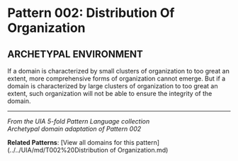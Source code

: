 # Pattern 002: Distribution Of Organization

## ARCHETYPAL ENVIRONMENT

If a domain is characterized by small clusters of organization to too great an extent, more comprehensive forms of organization cannot emerge. But if a domain is characterized by large clusters of organization to too great an extent, such organization will not be able to ensure the integrity of the domain.

---

*From the UIA 5-fold Pattern Language collection*  
*Archetypal domain adaptation of Pattern 002*

**Related Patterns**: [View all domains for this pattern](../../UIA/md/T002%20Distribution of Organization.md)
